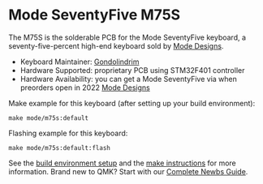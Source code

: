 # Mode SeventyFive M75S

The M75S is the solderable PCB for the Mode SeventyFive keyboard, a seventy-five-percent high-end keyboard sold by [Mode Designs](https://shop.modedesigns.com/).

-   Keyboard Maintainer: [Gondolindrim](https://github.com/Gondolindrim)
-   Hardware Supported: proprietary PCB using STM32F401 controller
-   Hardware Availability: you can get a Mode SeventyFive via when preorders open in 2022 [Mode Designs](https://shop.modedesigns.com/)

Make example for this keyboard (after setting up your build environment):

    make mode/m75s:default

Flashing example for this keyboard:

    make mode/m75s:default:flash

See the [build environment setup](https://docs.qmk.fm/#/getting_started_build_tools) and the [make instructions](https://docs.qmk.fm/#/getting_started_make_guide) for more information. Brand new to QMK? Start with our [Complete Newbs Guide](https://docs.qmk.fm/#/newbs).
